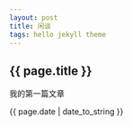 ```yaml
---
layout: post
title: 闲谈
tags: hello jekyll theme
---
```


<h2>{{ page.title }}</h2>
<p>我的第一篇文章</p>
<p>{{ page.date | date_to_string }}</p>
